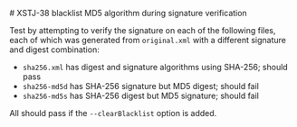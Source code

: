 # XSTJ-38 blacklist MD5 algorithm during signature verification

Test by attempting to verify the signature on each of the following files, each of which was generated from `original.xml` with a different signature and digest combination:

* `sha256.xml` has digest and signature algorithms using SHA-256; should pass
* `sha256-md5d` has SHA-256 signature but MD5 digest; should fail
* `sha256-md5s` has SHA-256 digest but MD5 signature; should fail

All should pass if the `--clearBlacklist` option is added.
